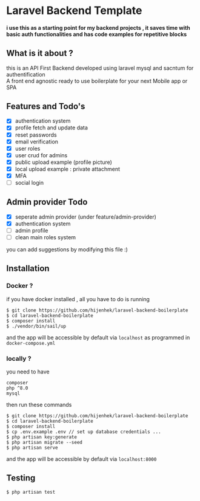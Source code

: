 # Laravel Backend Template

#### i use this as a starting point for my backend projects , it saves time with basic auth functionalities and has code examples for repetitive blocks 

## What is it about ?

this is an API First Backend developed using laravel mysql and sacntum for authentification </br>
A front end agnostic ready to use boilerplate for your next Mobile app or SPA

## Features and Todo's

- [x] authentication system
- [x] profile fetch and update data
- [x] reset passwords
- [x] email verification
- [x] user roles
- [x] user crud for admins
- [x] public upload example (profile picture)
- [x] local upload example : private attachment
- [x] MFA
- [ ] social login

## Admin provider Todo

- [x] seperate admin provider (under feature/admin-provider)
- [x] authentication system
- [ ] admin profile
- [ ] clean main roles system

you can add suggestions by modifying this file :) 

## Installation 

### Docker ?

if you have docker installed , all you have to do is running 

```
$ git clone https://github.com/hijenhek/laravel-backend-boilerplate 
$ cd laravel-backend-boilerplate 
$ composer install
$ ./vendor/bin/sail/up

```

and the app will be accessible by default via `localhost` as programmed in `docker-compose.yml`

### locally ?

you need to have 

```
composer
php ^8.0
mysql
```
then run these commands

```
$ git clone https://github.com/hijenhek/laravel-backend-boilerplate 
$ cd laravel-backend-boilerplate 
$ composer install
$ cp .env.example .env // set up database credentials ...
$ php artisan key:generate
$ php artisan migrate --seed
$ php artisan serve
```

and the app will be accessible by default via `localhost:8000` 

## Testing

```shell
$ php artisan test
```

